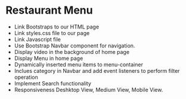 # Restaurant Menu 
  - Link Bootstraps to our HTML page
  - Link styles.css file to our page
  - Link Javascript file 
  - Use Bootstrap Navbar component for navigation.
  - Display video in the background of home page
  - Display Menu in home page
  - Dynamically inserted menu items to menu-container
  - Inclues category in Navbar and add event listeners to perform filter operation
  - Implement Search functionality
  - Responsiveness Deshktop View, Medium View, Mobile View.